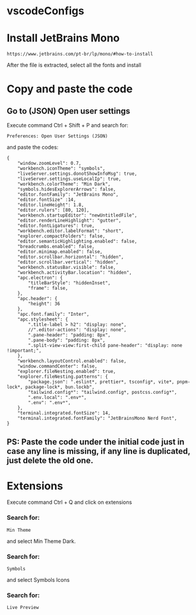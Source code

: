 # vscodeConfigs

# Install JetBrains Mono
```
https://www.jetbrains.com/pt-br/lp/mono/#how-to-install
```
After the file is extracted, select all the fonts and install

# Copy and paste the code

## Go to (JSON) Open user settings
Execute command Ctrl + Shift + P and search for:
```
Preferences: Open User Settings (JSON)
```
and paste the codes:
```
{
    "window.zoomLevel": 0.7,
    "workbench.iconTheme": "symbols",
    "liveServer.settings.donotShowInfoMsg": true,
    "liveServer.settings.useLocalIp": true,
    "workbench.colorTheme": "Min Dark",
    "symbols.hidesExplorerArrows": false,
    "editor.fontFamily": "JetBrains Mono",
    "editor.fontSize" :14,
    "editor.lineHeight": 1.8,
    "editor.rulers": [80, 120],
    "workbench.startupEditor": "newUntitledFile",
    "editor.renderLineHighlight": "gutter",
    "editor.fontLigatures": true,
    "workbench.editor.labelFormat": "short",
    "explorer.compactFolders": false,
    "editor.semanticHighlighting.enabled": false,
    "breadcrumbs.enabled": false,
    "editor.minimap.enabled": false,
    "editor.scrollbar.horizontal": "hidden",
    "editor.scrollbar.vertical": "hidden",
    "workbench.statusBar.visible": false,
    "workbench.activityBar.location": "hidden",
    "apc.electron": {
        "titleBarStyle": "hiddenInset",
        "frame": false,
    },
    "apc.header": {
        "height": 36
    },
    "apc.font.family": "Inter",
    "apc.stylesheet": {
        ".title-label > h2": "display: none",
        //".editor-actions": "display: none",
        ".pane-header": "padding: 8px",
        ".pane-body": "padding: 8px",
        ".split-view-view:first-child pane-header": "display: none !important;",
    },
    "workbench.layoutControl.enabled": false,
    "window.commandCenter": false,
    "explorer.fileNesting.enabled": true,
    "explorer.fileNesting.patterns": {
        "package.json": ".eslint*, prettier*, tsconfig*, vite*, pnpm-lock*, package-lock*, bun.lockb",
        "tailwind.config*": "tailwind.config*, postcss.config*",
        ".env.local": ".env*",
        ".env": ".env*",
    },
    "terminal.integrated.fontSize": 14,
    "terminal.integrated.fontFamily": "JetBrainsMono Nerd Font",
}
```

## PS: Paste the code under the initial code just in case any line is missing, if any line is duplicated, just delete the old one.

# Extensions

Execute command Ctrl + Q and click on extensions
### Search for:
```
Min Theme
```
and select Min Theme Dark.

### Search for:
```
Symbols
```
and select Symbols Icons

### Search for:
```
Live Preview
```
